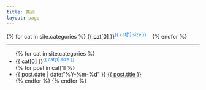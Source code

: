 ```yaml
---
title: 类别
layout: page
---
```


<div>
{% for cat in site.categories %}
<a href="#{{ cat[0] }}" rel="{{ cat[1].size }}">{{ cat[0] }}</a><sup style="color:#07e">{{ cat[1].size }}</sup>&nbsp;&nbsp;&nbsp;
{% endfor %}
</div>

<hr>

<ul class="listing">
{% for cat in site.categories %}
  <li class="listing-seperator" id="{{ cat[0] }}">{{ cat[0] }}<sup style="color:#07e">{{ cat[1].size }}</sup></li>
{% for post in cat[1] %}
  <li class="listing-item">
  <time datetime="{{ post.date | date:"%Y-%m-%d" }}">{{ post.date | date:"%Y-%m-%d" }}</time>
  <a href="{{ site.url }}{{ post.url }}" title="{{ post.title }}">{{ post.title }}</a>
  </li>
{% endfor %}
{% endfor %}
</ul>
